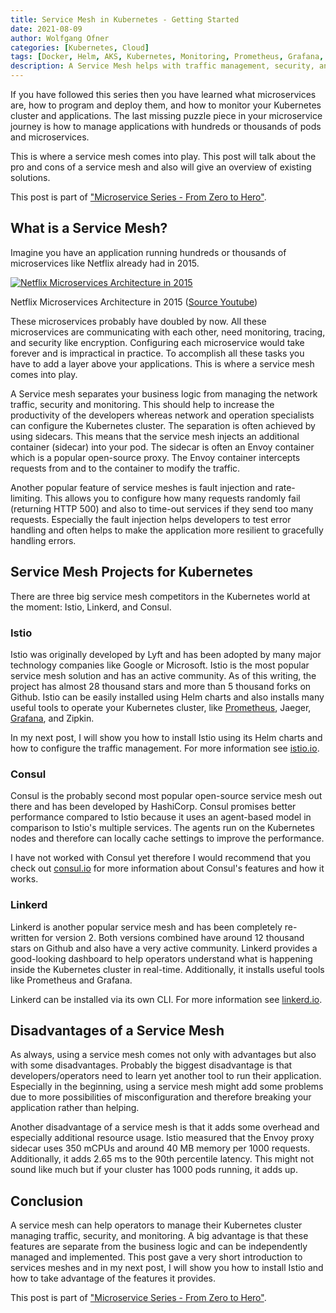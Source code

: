 ```yaml
---
title: Service Mesh in Kubernetes - Getting Started
date: 2021-08-09
author: Wolfgang Ofner
categories: [Kubernetes, Cloud]
tags: [Docker, Helm, AKS, Kubernetes, Monitoring, Prometheus, Grafana, Istio, Consul, Linkerd]
description: A Service Mesh helps with traffic management, security, and traceability in Kubernetes and can be achieved independently of the business logic
---
```


If you have followed this series then you have learned what microservices are, how to program and deploy them, and how to monitor your Kubernetes cluster and applications. The last missing puzzle piece in your microservice journey is how to manage applications with hundreds or thousands of pods and microservices.

This is where a service mesh comes into play. This post will talk about the pro and cons of a service mesh and also will give an overview of existing solutions.

This post is part of ["Microservice Series - From Zero to Hero"](/microservice-series-from-zero-to-hero).

## What is a Service Mesh?

Imagine you have an application running hundreds or thousands of microservices like Netflix already had in 2015. 

<div class="col-12 col-sm-10 aligncenter">
  <a href="/assets/img/posts/2020/04/Netflix-Architecture-in-2015.jpg"><img loading="lazy" src="/assets/img/posts/2020/04/Netflix-Architecture-in-2015.jpg" alt="Netflix Microservices Architecture in 2015" /></a>
  
  <p>
    Netflix Microservices Architecture in 2015 (<a href="https://www.youtube.com/watch?v=-mL3zT1iIKw" target="_blank" rel="noopener noreferrer">Source Youtube</a>)
  </p>
</div>

These microservices probably have doubled by now. All these microservices are communicating with each other, need monitoring, tracing, and security like encryption. Configuring each microservice would take forever and is impractical in practice. To accomplish all these tasks you have to add a layer above your applications. This is where a service mesh comes into play. 

A Service mesh separates your business logic from managing the network traffic, security and monitoring. This should help to increase the productivity of the developers whereas network and operation specialists can configure the Kubernetes cluster. The separation is often achieved by using sidecars. This means that the service mesh injects an additional container (sidecar) into your pod. The sidecar is often an Envoy container which is a popular open-source proxy. The Envoy container intercepts requests from and to the container to modify the traffic. 

Another popular feature of service meshes is fault injection and rate-limiting. This allows you to configure how many requests randomly fail (returning HTTP 500) and also to time-out services if they send too many requests. Especially the fault injection helps developers to test error handling and often helps to make the application more resilient to gracefully handling errors.

## Service Mesh Projects for Kubernetes

There are three big service mesh competitors in the Kubernetes world at the moment: Istio, Linkerd, and Consul.

### Istio

Istio was originally developed by Lyft and has been adopted by many major technology companies like Google or Microsoft. Istio is the most popular service mesh solution and has an active community. As of this writing, the project has almost 28 thousand stars and more than 5 thousand forks on Github. Istio can be easily installed using Helm charts and also installs many useful tools to operate your Kubernetes cluster, like [Prometheus](/monitor-net-microservices-with-prometheus), Jaeger, [Grafana](/create-grafana-dashboards-with-prometheus-metrics), and Zipkin. 

In my next post, I will show you how to install Istio using its Helm charts and how to configure the traffic management. For more information see <a href="https://istio.io/" target="_blank" rel="noopener noreferrer">istio.io</a>. 

### Consul

Consul is the probably second most popular open-source service mesh out there and has been developed by HashiCorp. Consul promises better performance compared to Istio because it uses an agent-based model in comparison to Istio's multiple services. The agents run on the Kubernetes nodes and therefore can locally cache settings to improve the performance. 

I have not worked with Consul yet therefore I would recommend that you check out <a href="https://consul.io/" target="_blank" rel="noopener noreferrer">consul.io</a> for more information about Consul's features and how it works.

### Linkerd

Linkerd is another popular service mesh and has been completely re-written for version 2. Both versions combined have around 12 thousand stars on Github and also have a very active community. Linkerd provides a good-looking dashboard to help operators understand what is happening inside the Kubernetes cluster in real-time. Additionally, it installs useful tools like Prometheus and Grafana.

Linkerd can be installed via its own CLI. For more information see <a href="https://linkerd.io/" target="_blank" rel="noopener noreferrer">linkerd.io</a>. 

## Disadvantages of a Service Mesh

As always, using a service mesh comes not only with advantages but also with some disadvantages. Probably the biggest disadvantage is that developers/operators need to learn yet another tool to run their application. Especially in the beginning, using a service mesh might add some problems due to more possibilities of misconfiguration and therefore breaking your application rather than helping.

Another disadvantage of a service mesh is that it adds some overhead and especially additional resource usage. Istio measured that the Envoy proxy sidecar uses 350 mCPUs and around 40 MB memory per 1000 requests. Additionally, it adds 2.65 ms to the 90th percentile latency. This might not sound like much but if your cluster has 1000 pods running, it adds up. 

## Conclusion

A service mesh can help operators to manage their Kubernetes cluster managing traffic, security, and monitoring. A big advantage is that these features are separate from the business logic and can be independently managed and implemented. This post gave a very short introduction to services meshes and in my next post, I will show you how to install Istio and how to take advantage of the features it provides.

This post is part of ["Microservice Series - From Zero to Hero"](/microservice-series-from-zero-to-hero).